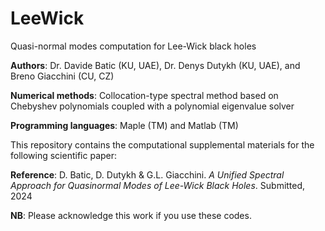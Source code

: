 # LeeWick
Quasi-normal modes computation for Lee-Wick black holes

**Authors**: Dr. Davide Batic (KU, UAE), Dr. Denys Dutykh (KU, UAE), and Breno Giacchini (CU, CZ)

**Numerical methods**: Collocation-type spectral method based on Chebyshev polynomials coupled with a polynomial eigenvalue solver

**Programming languages**: Maple (TM) and Matlab (TM)

This repository contains the computational supplemental materials for the following scientific paper:

**Reference**: D. Batic, D. Dutykh & G.L. Giacchini. *A Unified Spectral Approach for Quasinormal Modes of Lee-Wick Black Holes*. Submitted, 2024

**NB**: Please acknowledge this work if you use these codes.
